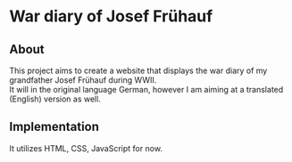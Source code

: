 # War diary of Josef Frühauf

## About
This project aims to create a website that displays the war diary of my grandfather Josef Frühauf during WWII.   
It will in the original language German, however I am aiming at a translated (English) version as well. 

## Implementation
It utilizes HTML, CSS, JavaScript for now.
